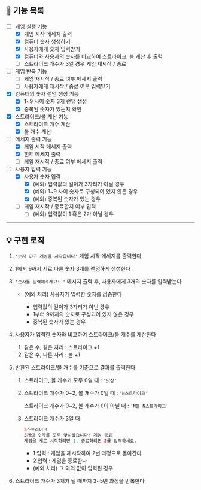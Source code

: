 ## 🚀 기능 목록

- [ ]  게임 실행 기능
    - [x]  게임 시작 메세지 출력
    - [x]  컴퓨터 숫자 생성하기
    - [x]  사용자에게 숫자 입력받기
    - [x]  컴퓨터와 사용자의 숫자를 비교하여 스트라이크, 볼 계산 후 출력
    - [ ]  스트라이크 개수가 3일 경우 게임 재시작 / 종료
- [ ]  게임 반복 기능
    - [ ]  게임 재시작 / 종료 여부 메세지 출력
    - [ ]  사용자에게 재시작 / 종료 여부 입력받기
- [x]  컴퓨터의 숫자 랜덤 생성 기능
    - [x]  1~9 사이 숫자 3개 랜덤 생성
    - [x]  중복된 숫자가 있는지 확인
- [x]  스트라이크/볼 계산 기능
    - [x]  스트라이크 개수 계산
    - [x]  볼 개수 계산
- [ ]  메세지 출력 기능
    - [x]  게임 시작 메세지 출력
    - [x]  힌트 메세지 출력
    - [ ]  게임 재시작 / 종료 여부 메세지 출력
- [ ]  사용자 입력 기능
    - [x]  사용자 숫자 입력
        - [x]  (예외) 입력값의 길이가 3자리가 아닐 경우
        - [x]  (예외) 1~9 사이 숫자로 구성되어 있지 않은 경우
        - [x]  (예외) 중복된 숫자가 있는 경우
    - [ ]  게임 재시작 / 종료할지 여부 입력
        - [ ]  (예외) 입력값이 1 혹은 2가 아닐 경우

---

## 💡 구현 로직

1. `'숫자 야구 게임을 시작합니다'` 게임 시작 메세지를 출력한다
2. 1에서 9까지 서로 다른 숫자 3개를 랜덤하게 생성한다
3. `'숫자를 입력해주세요: '`  메시지 출력 후, 사용자에게 3개의 숫자를 입력받는다

    - (예외 처리) 사용자가 입력한 숫자를 검증한다

        - 입력값의 길이가 3자리가 아닌 경우
        - 1부터 9까지의 숫자로 구성되어 있지 않은 경우
        - 중복된 숫자가 있는 경우
4. 사용자가 입력한 숫자와 비교하여 스트라이크/볼 개수를 계산한다
    1. 같은 수, 같은 자리 : 스트라이크 +1
    2. 같은 수, 다른 자리 : 볼 +1
5. 반환된 스트라이크/볼 개수를 기준으로 결과를 출력한다
    1. 스트라이크, 볼 개수가 모두 0일 때 : `'낫싱'`
    2. 스트라이크 개수가 0~2, 볼 개수가 0일 때 : `'N스트라이크'`

       스트라이크 개수가 0~2, 볼 개수가 0이 아닐 때 : `'N볼 N스트라이크'`

    3. 스트라이크 개수가 3일 때

        ```java
        3스트라이크
        3개의 숫자를 모두 맞히셨습니다! 게임 종료
        게임을 새로 시작하려면 1, 종료하려면 2를 입력하세요.
        ```

        - 1 입력 : 게임을 재시작하여 2번 과정으로 돌아간다
        - 2 입력 : 게임을 종료한다
        - (예외 처리) 그 외의 값이 입력된 경우
6. 스트라이크 개수가 3개가 될 때까지 3~5번 과정을 반복한다